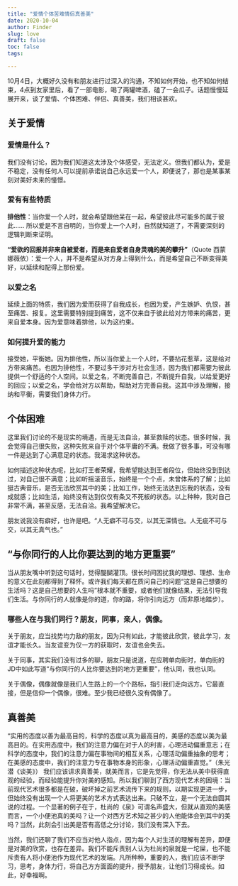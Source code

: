 ```yaml
---
title: "爱情个体苦难情侣真善美"
date: 2020-10-04
author: Finder
slug: love
draft: false
toc: false
tags: 

---
```


10月4日，大概好久没有和朋友进行过深入的沟通，不知如何开始，也不知如何结束，4点到友家里后，看了一部电影，喝了两罐啤酒，磕了一会瓜子。话题慢慢延展开来，谈了爱情、个体困难、伴侣、真善美，我们相谈甚欢。

## 关于爱情

### 爱情是什么？

我们没有讨论，因为我们知道这太涉及个体感受，无法定义。但我们都认为，爱是不稳定，没有任何人可以提前承诺说自己永远爱一个人，即便说了，那也是某事某刻对美好未来的憧憬。

### 爱有有些特质

**排他性**：当你爱一个人时，就会希望跟他呆在一起，希望彼此尽可能多的属于彼此...... 所以爱是不言自明的，当你爱上一个人时，自然就知道了，不需要深刻的逻辑判断来证明。

**“爱欲的回报并非来自被爱者，而是来自爱者自身灵魂的美的攀升”**（Quote 西蒙娜薇依）：爱一个人，并不是希望从对方身上得到什么，而是希望自己不断变得美好，以延续和配得上那份爱。

### 以爱之名

延续上面的特质，我们因为爱而获得了自我成长，也因为爱，产生嫉妒、仇恨，甚至痛苦、报复。这里需要特别提到痛苦，这不仅来自于彼此给对方带来的痛苦，更来自爱本身。因为爱意味着排他，以为这约束。

### 如何提升爱的能力

接受她，平衡她。因为排他性，所以当你爱上一个人时，不要拈花惹草，这是给对方带来痛苦。也因为排他性，不要过多干涉对方社会生活，因为我们都需要为彼此提供一个舒适的个人空间。以爱之名，不断完善自己，不断提升自我，以给爱更好的回应；以爱之名，学会给对方以帮助，帮助对方完善自我。这其中涉及理解，接纳和平衡，需要我们身体力行。

## 个体困难

这里我们讨论的不是现实的境遇，而是无法自洽，甚至救赎的状态。很多时候，我会觉得自己很失败，这种失败来自于对个体平庸的不满。我做了很多事，可没有哪一件是达到了心满意足的状态。我渴求这种状态。

如何描述这种状态呢，比如打王者荣耀，我希望能达到王者段位，但始终没到到达过，对自己很不满意；比如听摇滚音乐，始终是一个个点，未曾体系的了解；比如挺古典音乐，是否无法欣赏其中的美；比如工作，始终无法达到忘我的状态，没有成就感；比如生活，始终没有达到仅仅有条又不死板的状态。以上种种，我对自己非常不满，甚至反感，无法自洽。我希望解决它。

朋友说我没有癖好，也许是吧。“人无癖不可与交，以其无深情也。人无疵不可与交，以其无真气也。”

## “与你同行的人比你要达到的地方更重要”

当从朋友嘴中听到这句话时，觉得醍醐灌顶。很长时间困扰我的理想、理想、生命的意义在此刻都得到了释怀。或许我们每天都在质问自己的问题“这是自己想要的生活吗？这是自己想要的人生吗”根本就不重要，或者他们就像结果，无法引导我们生活。与你同行的人就像是你的道，你的路，将你引向远方（而非原地踏步）。

### 哪些人在与我们同行？朋友，同事，亲人，偶像。

关于朋友，应当找势均力敌的朋友，因为只有如此，才能彼此欣赏，彼此学习，友谊才能长久。当友谊变为仅一方的获取时，友谊也会失去。

关于同事，其实我们没有过多的聊，朋友只是说道，在应聘单向街时，单向街的JD中如此写道“与你同行的人比你要达到的地方更重要”，他认同，我也认同。

关于偶像，偶像就像是我们人生路上的一个个路标，指引我们走向远方。它最直接，但是信仰一个偶像，很难。至少我已经很久没有偶像了。

## 真善美

“实用的态度以善为最高目的，科学的态度以真为最高目的，美感的态度以美为最高目的。在实用态度中，我们的注意力偏在对于人的利害，心理活动偏重意志；在科学的态度中，我们的注意力偏在事物间的相互关系，心理活动偏重抽象的思考；在美感的态度中，我们的注意力专在事物本身的形象，心理活动偏重直觉。”（朱光潜《谈美》）
我们应该讲求真善美，就美而言，它是先觉得，你无法从美中获得直观的经验，而经验能提升你对美的感知。所以我们聊到了西方现代艺术的困境：当前现代艺术很多都是在破，破坏掉之前艺术流传下来的规则，以期实现更进一步，但始终没有出现一个人将更美的艺术方式表达出来。只破不立，是一个无法自圆其说的过程。一个显著的例子在于，杜尚的《泉》可谓名声盛大，但就从直观的美感而言，一个小便池真的美吗？让一个对西方艺术知之甚少的人他能体会到其中的美吗？当然，此刻会引出美是否有高低之分讨论，我们没有深入下去。

当然，我们还聊了我们不应当对他人指点，因为每个人对生活的理解有差异，即便是对美的欣赏，也存在差异。我们不能斥责别人认为杜尚的泉就是一坨屎，也不能斥责有人将小便池作为现代艺术的发端。凡所种种，重要的人，我们应该不断学习，思考，身体力行，将自己方方面面的提升，授予朋友，让他们习得成长。如此，好幸福啊。
